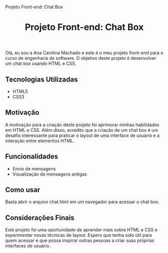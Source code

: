 <!DOCTYPE html>
<html>
<head>
	<meta charset="UTF-8">
	Projeto Front-end: Chat Box
	<link rel="stylesheet" type="text/css" href="readme.css">
</head>
<body>
	<header>
		<h1>Projeto Front-end: Chat Box</h1>
	</header>
	<main>
		<section>
			<p>Olá, eu sou a Ana Carolina Machado e este é o meu projeto front-end para o curso de engenharia de software. O objetivo deste projeto é desenvolver um chat box usando HTML e CSS.</p>
		</section>
		<section>
			<h2>Tecnologias Utilizadas</h2>
			<ul>
				<li>HTML5</li>
				<li>CSS3</li>
			</ul>
		</section>
		<section>
			<h2>Motivação</h2>
			<p>A motivação para a criação deste projeto foi aprimorar minhas habilidades em HTML e CSS. Além disso, acredito que a criação de um chat box é um desafio interessante para praticar o layout de uma interface de usuário e a interação entre elementos HTML.</p>
		</section>
		<section>
			<h2>Funcionalidades</h2>
			<ul>
				<li>Envio de mensagens</li>
				<li>Visualização de mensagens antigas</li>
			</ul>
		</section>
		<section>
			<h2>Como usar</h2>
			<p>Basta abrir o arquivo chat.html em um navegador para acessar o chat box.</p>
		</section>
		<section>
			<h2>Considerações Finais</h2>
			<p>Este projeto foi uma oportunidade de aprender mais sobre HTML e CSS e experimentar novas técnicas de layout. Espero que tenha sido útil para quem acessar e que possa inspirar outras pessoas a criar suas próprias interfaces de usuário.</p>
		</section>
	</main>
</body>
</html>
